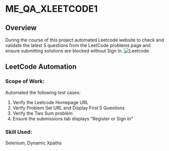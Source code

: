 # ME_QA_XLEETCODE1

## Overview
During the course of this project automated Leetcode website to check and validate the latest 5 questions from the LeetCode problems page and ensure submitting solutions are blocked without Sign In.
![Leetcode](https://github.com/user-attachments/assets/c7b4b0be-ef8d-4085-850f-525d89076a44)


## LeetCode Automation
### Scope of Work:
Automated the following test cases:
  1. Verify the Leetcode Homepage URL
  2. Verify Problem Set URL and Display First 5 Questions
  3. Verify the Two Sum problem
  4. Ensure the submissions tab displays "Register or Sign In"
     
### Skill Used:
Selenium, Dynamic Xpaths
